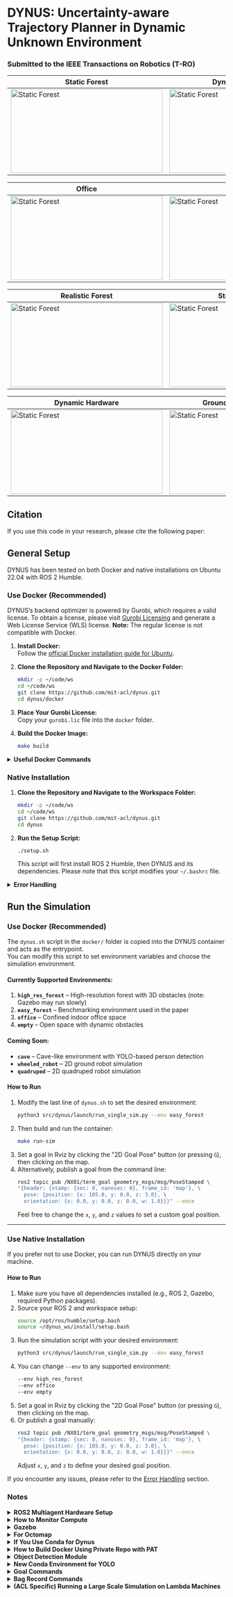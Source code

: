 # DYNUS: Uncertainty-aware Trajectory Planner in Dynamic Unknown Environment #

### **Submitted to the IEEE Transactions on Robotics (T-RO)**

| **Static Forest** | **Dynamic Obstacles** |
| ------------------------- | ------------------------- |
<a target="_blank" href="https://youtu.be/SI8YbMS-wyw"><img src="./imgs/single_agent_static_forest.gif" width="350" height="193" alt="Static Forest"></a> | <a target="_blank" href="https://youtu.be/SI8YbMS-wyw"><img src="./imgs/single_agent_dynamic_obstacles.gif" width="350" height="193" alt="Static Forest"></a> |

| **Office** | **Cave** |
| ------------------------- | ------------------------- |
<a target="_blank" href="https://youtu.be/SI8YbMS-wyw"><img src="./imgs/office.gif" width="350" height="193" alt="Static Forest"></a> | <a target="_blank" href="https://youtu.be/SI8YbMS-wyw"><img src="./imgs/cave.gif" width="350" height="193" alt="Static Forest"></a>

| **Realistic Forest** | **Static Hardware** |
| ------------------------- | ------------------------- |
<a target="_blank" href="https://youtu.be/SI8YbMS-wyw"><img src="./imgs/single_agent_realistic_forest.gif" width="350" height="193" alt="Static Forest"></a> | <a target="_blank" href="https://youtu.be/SI8YbMS-wyw"><img src="./imgs/test31_ground_view.gif" width="350" height="193" alt="Static Forest"></a>

| **Dynamic Hardware** | **Ground Robots Hardware** |
| ------------------------- | ------------------------- |
<a target="_blank" href="https://youtu.be/SI8YbMS-wyw"><img src="./imgs/dyn_sta_hw.gif" width="350" height="193" alt="Static Forest"></a> | <a target="_blank" href="https://youtu.be/SI8YbMS-wyw"><img src="./imgs/ground_robots_hw.gif" width="350" height="193" alt="Static Forest"></a>

## Citation

If you use this code in your research, please cite the following paper:

<!-- ## Video

YouTube video: [DYNUS: Uncertainty-aware Trajectory Planner in Dynamic Unknown Environment](https://youtu.be/SI8YbMS-wyw) -->

<!-- ## For Multiagent Planners

Robust MADER: 
```bash
@article{kondo2023robust,
  title={Robust mader: Decentralized multiagent trajectory planner robust to communication delay in dynamic environments},
  author={Kondo, Kota and Figueroa, Reinaldo and Rached, Juan and Tordesillas, Jesus and Lusk, Parker C and How, Jonathan P},
  journal={IEEE Robotics and Automation Letters},
  volume={9},
  number={2},
  pages={1476--1483},
  year={2023},
  publisher={IEEE}
}
``` -->

## General Setup

DYNUS has been tested on both Docker and native installations on Ubuntu 22.04 with ROS 2 Humble.

### Use Docker (Recommended)

DYNUS’s backend optimizer is powered by Gurobi, which requires a valid license. To obtain a license, please visit [Gurobi Licensing](https://www.gurobi.com/solutions/licensing/) and generate a Web License Service (WLS) license. **Note:** The regular license is not compatible with Docker.

1. **Install Docker:**  
   Follow the [official Docker installation guide for Ubuntu](https://docs.docker.com/engine/install/ubuntu/).

2. **Clone the Repository and Navigate to the Docker Folder:**
   ```bash
   mkdir -p ~/code/ws
   cd ~/code/ws
   git clone https://github.com/mit-acl/dynus.git
   cd dynus/docker
   ```

3. **Place Your Gurobi License:**  
   Copy your `gurobi.lic` file into the `docker` folder.

4. **Build the Docker Image:**
   ```bash
   make build
   ```

<details>
  <summary><b>Useful Docker Commands</b></summary>

  - **Remove all caches:**  
    ```bash
    docker builder prune
    ```

  - **Remove all containers:**  
    ```bash
    docker rm $(docker ps -a -q)
    ```

  - **Remove all images:**  
    ```bash
    docker rmi $(docker images -q)
    ```

</details>

### Native Installation

1. **Clone the Repository and Navigate to the Workspace Folder:**
   ```bash
   mkdir -p ~/code/ws
   cd ~/code/ws
   git clone https://github.com/mit-acl/dynus.git
   cd dynus
   ```

2. **Run the Setup Script:**
   ```bash
   ./setup.sh
   ```
   This script will first install ROS 2 Humble, then DYNUS and its dependencies. Please note that this script modifies your `~/.bashrc` file.

<details>
  <summary><b>Error Handling</b></summary>

  - **Error 1: When running `colcon build`**
    ```
    By not providing "Finddecomp_util.cmake" in CMAKE_MODULE_PATH, this project
    has asked CMake to find a package configuration file provided by
    "decomp_util", but CMake did not find one.
    ```
    - **Solution:**  
      Source `install/setup.bash` and build again.

  - **Error 2: When running Python script**  
    ```
    No module named 'rclpy._rclpy_pybind11'
    ```
    - **Solution:**  
      Deactivate the Conda environment if you are using Conda.

  - **Runtime Error 3:**  
    ```
    "Spawn status: Entity pushed to spawn queue, but spawn service timed out
    waiting for entity to appear in simulation under the name [quadrotor]"
    ```
    - **Solution:**  
      Go to the world file you are using and make sure `sim_time` is set to `0`.

  - **Error 4: When building dlio package**  
    ```
    fatal error: numpy/ndarrayobject.h: No such file or directory
    ```
    - **Solution:**  
      Just cleaned up the workspace and rebuilt it.

  - **Error 5: Gazebo runtime error**
    ```
    [gzserver-1] gzserver: /usr/include/boost/smart_ptr/shared_ptr.hpp:728: 
    typename boost::detail::sp_member_access<T>::type boost::shared_ptr<T>::operator->() const 
    [with T = gazebo::rendering::Scene; typename boost::detail::sp_member_access<T>::type = gazebo::rendering::Scene*]: 
    Assertion `px != 0' failed.
    ```
    - **Solution:**  
      Source Gazebo's setup file:  
      ```
      source /usr/share/gazebo/setup.bash
      ```

  - **Error 6: Missing package configuration file**  
    ```
    Could not find a package configuration file provided by "diagnostic_updater" 
    with any of the following names: when building realsense-ros.
    ```
    - **Solution:**  
      Install the missing package:  
      ```
      sudo apt-get install ros-humble-diagnostic-updater
      ```
  - **Error 7: When running `colcon build`**
    ```
    /lib/libgurobi_c++.a, needed by test_yaw_solver
    ```
    - **Solution:**  
      Set the Gurobi path: (even if you put this in bashrc - just to make sure it's set)
      ```
      export GUROBI_HOME=/opt/gurobi1103/linux64
      colcon build --cmake-args "-DCMAKE_BUILD_TYPE=Release"
      ```
    ```
</details>

## Run the Simulation

### Use Docker (Recommended)

The `dynus.sh` script in the `docker/` folder is copied into the DYNUS container and acts as the entrypoint.  
You can modify this script to set environment variables and choose the simulation environment.

#### Currently Supported Environments:
1. **`high_res_forest`** – High-resolution forest with 3D obstacles (note: Gazebo may run slowly)
2. **`easy_forest`** – Benchmarking environment used in the paper
3. **`office`** – Confined indoor office space
4. **`empty`** – Open space with dynamic obstacles

#### Coming Soon:
- **`cave`** – Cave-like environment with YOLO-based person detection  
- **`wheeled_robot`** – 2D ground robot simulation  
- **`quadruped`** – 2D quadruped robot simulation  

#### How to Run
1. Modify the last line of `dynus.sh` to set the desired environment:
   ```bash
   python3 src/dynus/launch/run_single_sim.py --env easy_forest
   ```
2. Then build and run the container:
   ```bash
   make run-sim
   ```
3. Set a goal in Rviz by clicking the "2D Goal Pose" button (or pressing `G`), then clicking on the map.  
4. Alternatively, publish a goal from the command line:
   ```bash
   ros2 topic pub /NX01/term_goal geometry_msgs/msg/PoseStamped \
   "{header: {stamp: {sec: 0, nanosec: 0}, frame_id: 'map'}, \
     pose: {position: {x: 105.0, y: 0.0, z: 3.0}, \
     orientation: {x: 0.0, y: 0.0, z: 0.0, w: 1.0}}}" --once
   ```
   Feel free to change the `x`, `y`, and `z` values to set a custom goal position.

---

### Use Native Installation

If you prefer not to use Docker, you can run DYNUS directly on your machine.

#### How to Run
1. Make sure you have all dependencies installed (e.g., ROS 2, Gazebo, required Python packages).
2. Source your ROS 2 and workspace setup:
   ```bash
   source /opt/ros/humble/setup.bash
   source ~/dynus_ws/install/setup.bash
   ```
3. Run the simulation script with your desired environment:
   ```bash
   python3 src/dynus/launch/run_single_sim.py --env easy_forest
   ```
4. You can change `--env` to any supported environment:
   ```bash
   --env high_res_forest
   --env office
   --env empty
   ```
5. Set a goal in Rviz by clicking the "2D Goal Pose" button (or pressing `G`), then clicking on the map.  
6. Or publish a goal manually:
   ```bash
   ros2 topic pub /NX01/term_goal geometry_msgs/msg/PoseStamped \
   "{header: {stamp: {sec: 0, nanosec: 0}, frame_id: 'map'}, \
     pose: {position: {x: 105.0, y: 0.0, z: 3.0}, \
     orientation: {x: 0.0, y: 0.0, z: 0.0, w: 1.0}}}" --once
   ```
   Adjust `x`, `y`, and `z` to define your desired goal position.

If you encounter any issues, please refer to the [Error Handling](#error-handling) section.

### Notes

<details>
  <summary><b>ROS2 Multiagent Hardware Setup</b></summary>

  **Debugging Useful Commands:**
  - `ros2 multicast send`
  - `ros2 multicast receive`
  - `ros2 run demo_nodes_cpp talker`
  - `ros2 run demo_nodes_cpp listener`

  **Commands to Run:**
  - `sudo ufw disable`
  - `sudo ufw allow in proto udp to 224.0.0.0/4`  
    *(if you disable ufw, you don't need this)*
  - `sudo ufw allow in proto udp from 224.0.0.0/4`  
    *(if you disable ufw, you don't need this)*
  - `sudo ufw allow in proto udp from 192.168.1.0/24`  
    *(if you disable ufw, you don't need this)*

  **Things to Check:**
  - `export RMW_IMPLEMENTATION=rmw_fastrtps_cpp`
  - `export ROS_LOCALHOST_ONLY=0`
  - Ensure `ROS_DOMAIN_ID` is set to the same value for all agents.
  - *(For ground station)* You may need to unplug other network interfaces to encourage the computer to use the correct network.
</details>

<details>
  <summary><b>How to Monitor Compute</b></summary>

  - **Record Performance Data:**
    ```bash
    perf record -g -- tmuxp load src/dynus/launch/default_sim.yaml
    ```
  - **Generate Performance Script:**
    ```bash
    perf script >> script.txt
    ```
  - **Generate Flame Graph:**
    ```bash
    cat /home/kkondo/code/dynus_ws/script.txt | ./stackcollapse-perf.pl | ./flamegraph.pl > flame.html
    ```
  - **View Flame Graph:**  
    Open `flame.html` in your browser (e.g., type the path in your browser).
</details>

<details>
  <summary><b>Gazebo</b></summary>

  - **Hospital Models & World Files:**
    - [OpenRobotics Hospital Models](https://app.gazebosim.org/OpenRobotics/fuel/collections/Hospital)
    - [Useful World Files for Gazebo and ROS 2 Simulations](https://automaticaddison.com/useful-world-files-for-gazebo-and-ros-2-simulations/)
</details>

<details>
  <summary><b>For Octomap</b></summary>

  - **Installation Commands:**
    ```bash
    sudo apt-get install ros-humble-octomap
    sudo apt-get install ros-humble-octomap-msgs
    sudo apt-get install ros-humble-octomap-ros
    sudo apt-get install ros-humble-octomap-rviz-plugins
    sudo apt install ros-humble-rviz-common
    ```
</details>

<details>
  <summary><b>If You Use Conda for Dynus</b></summary>

  - Use **Python 3.10 or below** *(to avoid pybind errors)*.
  - Install GCC 12.1.0 to prevent gcc errors:
    ```bash
    conda install -c conda-forge gcc=12.1.0
    ```
  - Install required Python packages:
    ```bash
    pip install numpy lxml pyyaml empy==3.3.4 catkin_pkg lark
    ```
</details>

<details>
  <summary><b>How to Build Docker Using Private Repo with PAT</b></summary>

  - **Generate a Personal Access Token (PAT):**
    - Follow [this guide](https://www.geeksforgeeks.org/how-to-generate-personal-access-token-in-github/) to generate your PAT.
    - When generating your PAT, ensure:
      - **Repository access:** Set to **All repositories**
      - In the **Repository permissions** menu, find the **Contents** row and select **Access > Read and Write**
  - **Copy your PAT.**
  - **Modify the Docker Makefile:**
    - Navigate to the docker folder in the dynus repo.
    - Open the `Makefile` with your favorite text editor.
    - Replace `"YOUR_PAT"` with your actual PAT.
  - **Run in Terminal:**
    ```bash
    xhost +
    ```
</details>

<details>
  <summary><b>Object Detection Module</b></summary>

  - **Install Dependencies:**
    ```bash
    pip install opencv-python
    pip install ultralytics
    ```
  - **Download YOLO Model:**
    - Use `yolo11n.pt` (for example):
      ```bash
      wget https://github.com/ultralytics/assets/releases/download/v8.3.0/yolo11n.pt
      ```
  - **Install Specific Numpy Version:**
    ```bash
    pip install numpy==1.26.4
    ```
</details>

<details>
  <summary><b>New Conda Environment for YOLO</b></summary>

  - **Create and Configure Environment:**
    ```bash
    conda install -n yolo -c conda-forge libstdcxx-ng
    ```
</details>

<details>
  <summary><b>Goal Commands</b></summary>

  - **Office Space:**
    ```bash
    ros2 topic pub /NX01/term_goal geometry_msgs/msg/PoseStamped "{header: {stamp: {sec: 0, nanosec: 0}, frame_id: 'map'}, pose: {position: {x: 36.0, y: 42.0, z: 2.0}, orientation: {x: 0.0, y: 0.0, z: 0.0, w: 1.0}}}" --once
    ```
  - **Forest3:**
    ```bash
    ros2 topic pub /NX01/term_goal geometry_msgs/msg/PoseStamped "{header: {stamp: {sec: 0, nanosec: 0}, frame_id: 'map'}, pose: {position: {x: 50.0, y: 0.0, z: 3.0}, orientation: {x: 0.0, y: 0.0, z: 0.0, w: 1.0}}}" --once
    ```
  - **Path Push Visualization:**
    ```bash
    ros2 topic pub /NX01/term_goal geometry_msgs/msg/PoseStamped "{header: {stamp: {sec: 0, nanosec: 0}, frame_id: 'map'}, pose: {position: {x: 8.0, y: 0.0, z: 3.0}, orientation: {x: 0.0, y: 0.0, z: 0.0, w: 1.0}}}" --once
    ```
  - **Ground Robot:**
    ```bash
    ros2 topic pub /NX01/term_goal geometry_msgs/msg/PoseStamped "{header: {stamp: {sec: 0, nanosec: 0}, frame_id: 'map'}, pose: {position: {x: 50.0, y: 0.0, z: 0.5}, orientation: {x: 0.0, y: 0.0, z: 0.0, w: 1.0}}}" --once
    ```
</details>

<details>
  <summary><b>Bag Record Commands</b></summary>

  - **Path Push Visualization Bag:**
    ```bash
    ros2 bag record /NX01/dgp_path_marker /tf /tf_static /rosout /NX01/point_G /NX01/cluster_bounding_boxes /NX01/tracked_obstacles /NX01/fov /NX01/uncertainty_spheres -o test7
    ```
  - **Ground Robot Visualization Bag:**
    ```bash
    ros2 bag record /NX01/d435/color/image_raw /NX01/fov /NX01/point_G /NX01/actual_traj /NX01/mid360_PointCloud2 /tf /tf_static -o test0
    ```
</details>

<details>
  <summary><b>(ACL Specific) Running a Large Scale Simulation on Lambda Machines</b></summary>

  **Setup:**
  - Connect a monitor to the machine.
  - Set the display:
    ```bash
    export DISPLAY=:1
    ```
  - Run:
    ```bash
    xhost +
    ```
  - *If you see "Depth Camera not found" in `base_dynus.launch..py`, try rebuilding the docker image.*

  **Error Troubleshooting:**
  - **Error:**
    ```
    docker: Error response from daemon: could not select device driver "" with capabilities: [[gpu]].
    make: *** [Makefile:11: run-sim] Error 125
    ```
  - **Solution:**
    - Follow [this StackOverflow thread](https://stackoverflow.com/questions/75118992/docker-error-response-from-daemon-could-not-select-device-driver-with-capab).
    - Use `run-sim-no-gpu` in `dynus/docker/Makefile` *(currently Lambda machines' GPU is not working—should be fixed soon)*.
    - Note: Realsense won’t work without a display. (SSH with `-X` may not work; a physical monitor is required.)
    - Once the simulation is running, the bag file is saved inside Docker. To copy it to your local machine:
      ```bash
      docker cp <container_id>:/path/to/bag/file /path/to/local/machine
      ```
      *(Find `<container_id>` by running `docker ps`.)*

  **Goal Sender Examples:**
  - **Forest3 Goal Sender (Straight Path):**
    ```bash
    ros2 launch dynus goal_sender.launch.py list_agents:="['NX01', 'NX02', 'NX03', 'NX04', 'NX05']" list_goals:="['[50.0, 20.0, 0.0]', '[50.0, 10.0, 0.0]', '[50.0, 0.0, 0.0]', '[50.0, -10.0, 0.0]', '[50.0, -20.0, 0.0]']" default_goal_z:=2.0
    ```
  - **Forest3 Goal Sender (Cross Path):**
    ```bash
    ros2 launch dynus goal_sender.launch.py list_agents:="['NX01', 'NX02', 'NX03', 'NX04', 'NX05']" list_goals:="['[50.0, -20.0, 0.0]', '[50.0, -10.0, 0.0]', '[50.0, 0.0, 0.0]', '[50.0, 10.0, 0.0]', '[50.0, 20.0, 0.0]']" default_goal_z:=2.0
    ```
  - **Big Forest High Res Goal Sender (Straight Path):**
    ```bash
    ros2 launch dynus goal_sender.launch.py list_agents:="['NX01', 'NX02', 'NX03', 'NX04', 'NX05']" list_goals:="['[35.0, 20.0, 0.0]', '[35.0, 10.0, 0.0]', '[35.0, 0.0, 0.0]', '[35.0, -10.0, 0.0]', '[35.0, -20.0, 0.0]']" default_goal_z:=3.0
    ```
  - **Big Forest High Res Goal Sender (Cross Path):**
    ```bash
    ros2 launch dynus goal_sender.launch.py list_agents:="['NX01', 'NX02', 'NX03', 'NX04', 'NX05']" list_goals:="['[35.0, -20.0, 0.0]', '[35.0, -10.0, 0.0]', '[35.0, 0.0, 0.0]', '[35.0, 10.0, 0.0]', '[35.0, 20.0, 0.0]']" default_goal_z:=3.0
    ```
  - **Quadruped Forest3 Goal Sender:**
    ```bash
    ros2 launch dynus goal_sender.launch.py list_agents:="['NX01']" list_goals:="['[45.0, 0.0, 0.0]']" default_goal_z:=1.0
    ```
</details>
